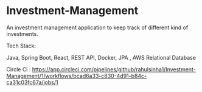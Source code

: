 # Investment-Management
An investment management application to keep track of different kind of investments.

Tech Stack:

Java, Spring Boot, React, REST API, Docker, JPA , AWS Relational Database

Circle Ci : https://app.circleci.com/pipelines/github/rahulsinha1/Investment-Management/1/workflows/bcad6a33-c830-4d91-b84c-ca31c03fc67a/jobs/1
